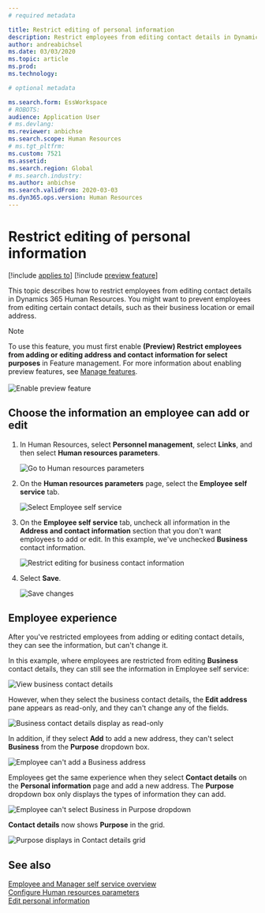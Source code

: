 ```yaml
---
# required metadata

title: Restrict editing of personal information
description: Restrict employees from editing contact details in Dynamics 365 Human Resources.
author: andreabichsel
ms.date: 03/03/2020
ms.topic: article
ms.prod: 
ms.technology: 

# optional metadata

ms.search.form: EssWorkspace
# ROBOTS: 
audience: Application User
# ms.devlang: 
ms.reviewer: anbichse
ms.search.scope: Human Resources
# ms.tgt_pltfrm: 
ms.custom: 7521
ms.assetid: 
ms.search.region: Global
# ms.search.industry: 
ms.author: anbichse
ms.search.validFrom: 2020-03-03
ms.dyn365.ops.version: Human Resources
---
```


# Restrict editing of personal information

[!include [applies to](../includes/applies-to-hr.md)]
[!include [preview feature](./includes/preview-feature.md)]

This topic describes how to restrict employees from editing contact details in Dynamics 365 Human Resources. You might want to prevent employees from editing certain contact details, such as their business location or email address.

> [!NOTE]
> To use this feature, you must first enable **(Preview) Restrict employees from adding or editing address and contact information for select purposes** in Feature management. For more information about enabling preview features, see [Manage features](hr-admin-manage-features.md).<br><br>![Enable preview feature](./media/hr-employee-self-service-restrict-enable.png)

## Choose the information an employee can add or edit

1. In Human Resources, select **Personnel management**, select **Links**, and then select **Human resources parameters**.

   ![Go to Human resources parameters](./media/hr-employee-self-service-human-resources-parameters.png)

2. On the **Human resources parameters** page, select the **Employee self service** tab.

   ![Select Employee self service](./media/hr-employee-self-service-tab.png)

3. On the **Employee self service** tab, uncheck all information in the **Address and contact information** section that you don't want employees to add or edit. In this example, we've unchecked **Business** contact information.

   ![Restrict editing for business contact information](./media/hr-employee-self-service-restrict-business.png)

4. Select **Save**.

   ![Save changes](./media/hr-employee-self-service-restrict-save.png)

## Employee experience

After you've restricted employees from adding or editing contact details, they can see the information, but can't change it.

In this example, where employees are restricted from editing **Business** contact details, they can still see the information in Employee self service:

![View business contact details](./media/hr-employee-self-service-restrict-view.png)

However, when they select the business contact details, the **Edit address** pane appears as read-only, and they can't change any of the fields.

![Business contact details display as read-only](./media/hr-employee-self-service-restrict-read-only.png)

In addition, if they select **Add** to add a new address, they can't select **Business** from the **Purpose** dropdown box.

![Employee can't add a Business address](./media/hr-employee-self-service-restrict-add.png)

Employees get the same experience when they select **Contact details** on the **Personal information** page and add a new address. The **Purpose** dropdown box only displays the types of information they can add. 

![Employee can't select Business in Purpose dropdown](./media/hr-employee-self-service-restrict-purpose.png)

**Contact details** now shows **Purpose** in the grid.

![Purpose displays in Contact details grid](./media/hr-employee-self-service-restrict-purpose-grid.png)

## See also

[Employee and Manager self service overview](hr-employee-manager-self-service-overview.md)<br>
[Configure Human resources parameters](hr-setup-parameters.md)<br>
[Edit personal information](hr-employee-manager-self-service-edit-personal-information.md)